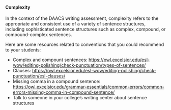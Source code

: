#### Complexity

In the context of the DAACS writing assessment, complexity refers to the appropriate and consistent use of a variety of sentence structures, including sophisticated sentence structures such as complex, compound, or compound-complex sentences. 

Here are some resources related to conventions that you could recommend to your students:

* Complex and compount sentences: https://owl.excelsior.edu/esl-wow/editing-polishing/check-punctuation/types-of-sentences/
* Clauses: https://owl.excelsior.edu/esl-wow/editing-polishing/check-punctuation/esl-clauses/
* Missing comma in a compound sentence: https://owl.excelsior.edu/grammar-essentials/common-errors/common-errors-missing-comma-in-compound-sentence/
* Talk to someone in your college’s writing center about sentence structures
